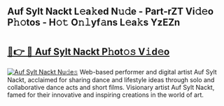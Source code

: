 ## Auf Sylt Nackt L𝚎a𝚔ed N𝚞𝚍e - Part-rZT Vi𝚍𝚎o P𝚑𝚘tos - H𝚘𝚝 O𝚗𝚕yf𝚊ns L𝚎a𝚔s YzEZn

# <h2><a href="http://kf9fcp.oniu.top/?m=Auf+Sylt+Nackt">🔗👉 🔴 Auf Sylt Nackt P𝚑ot𝚘𝚜 V𝚒d𝚎o</a></h2>

[![Auf Sylt Nackt Nu𝚍e𝚜](https://i.imgur.com/0qMVB7G.gif)](http://kf9fcp.oniu.top/?m=Auf+Sylt+Nackt)
Web-based performer and digital artist Auf Sylt Nackt, acclaimed for sharing dance and lifestyle ideas through solo and collaborative dance acts and short films. Visionary artist Auf Sylt Nackt, famed for their innovative and inspiring creations in the world of art.  
